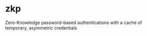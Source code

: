 # zkp
Zero-Knowledge password-based authentications with a cache of temporary, asymmetric credentials

